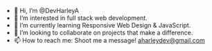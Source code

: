 - 👋 Hi, I’m @DevHarleyA
- 👀 I’m interested in full stack web development.
- 🌱 I’m currently learning Responsive Web Design & JavaScript.
- 💞️ I’m looking to collaborate on projects that make a difference.
- 📫 How to reach me: Shoot me a message! aharleydev@gmail.com

<!---
DevHarleyA/DevHarleyA is a ✨ special ✨ repository because its `README.md` (this file) appears on your GitHub profile.
You can click the Preview link to take a look at your changes.
--->
